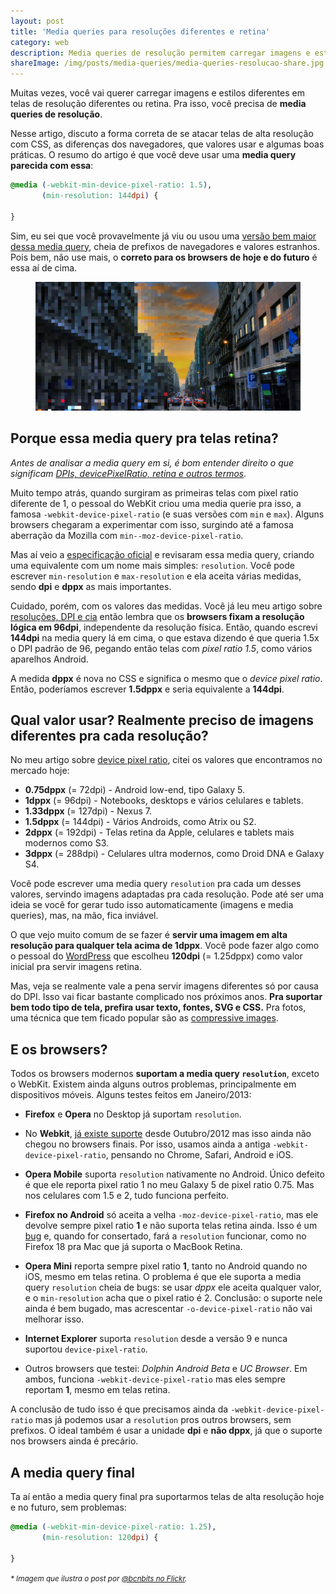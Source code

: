 ```yaml
---
layout: post
title: 'Media queries para resoluções diferentes e retina'
category: web
description: Media queries de resolução permitem carregar imagens e estilos diferentes em telas de resolução diferente ou retina. Conheça mais!
shareImage: /img/posts/media-queries/media-queries-resolucao-share.jpg
---
```


Muitas vezes, você vai querer carregar imagens e estilos diferentes em telas de resolução diferentes ou retina. Pra isso, você precisa de **media queries de resolução**.

Nesse artigo, discuto a forma correta de se atacar telas de alta resolução com CSS, as diferenças dos navegadores, que valores usar e algumas boas práticas. O resumo do artigo é que você deve usar uma **media query parecida com essa**:

```css 
@media (-webkit-min-device-pixel-ratio: 1.5),
       (min-resolution: 144dpi) {

}
```

Sim, eu sei que você provavelmente já viu ou usou uma [versão bem maior dessa media query](https://gist.github.com/4161897), cheia de prefixos de navegadores e valores estranhos. Pois bem, não use mais, o **correto para os browsers de hoje e do futuro** é essa aí de cima.

<figure>
	<img src="img/posts/media-queries/media-queries-resolucao.jpg">
</figure>

## Porque essa media query pra telas retina?

*Antes de analisar a media query em si, é bom entender direito o que significam [DPIs, devicePixelRatio, retina e outros termos](/resolucoes-dpi-pixel-ratio-retina/).*

Muito tempo atrás, quando surgiram as primeiras telas com pixel ratio diferente de 1, o pessoal do WebKit criou uma media querie pra isso, a famosa `-webkit-device-pixel-ratio` (e suas versões com `min` e `max`). Alguns browsers chegaram a experimentar com isso, surgindo até a famosa aberração da Mozilla com `min--moz-device-pixel-ratio`.

Mas aí veio a [especificação oficial](http://www.w3.org/TR/css3-mediaqueries/#resolution) e revisaram essa media query, criando uma equivalente com um nome mais simples: `resolution`. Você pode escrever `min-resolution` e `max-resolution` e ela aceita várias medidas, sendo **dpi** e **dppx** as mais importantes.

Cuidado, porém, com os valores das medidas. Você já leu meu artigo sobre [resoluções, DPI e cia](/resolucoes-dpi-pixel-ratio-retina/) então lembra que os **browsers fixam a resolução lógica em 96dpi**, independente da resolução física. Então, quando escrevi **144dpi** na media query lá em cima, o que estava dizendo é que queria 1.5x o DPI padrão de 96, pegando então telas com *pixel ratio 1.5*, como vários aparelhos Android.

A medida **dppx** é nova no CSS e significa o mesmo que o *device pixel ratio*. Então, poderíamos escrever **1.5dppx** e seria equivalente a **144dpi**.

## Qual valor usar? Realmente preciso de imagens diferentes pra cada resolução?

No meu artigo sobre [device pixel ratio](/resolucoes-dpi-pixel-ratio-retina/), citei os valores que encontramos no mercado hoje:

* **0.75dppx** (= 72dpi) - Android low-end, tipo Galaxy 5.
* **1dppx** (= 96dpi) - Notebooks, desktops e vários celulares e tablets.
* **1.33dppx** (= 127dpi) - Nexus 7.
* **1.5dppx** (= 144dpi) - Vários Androids, como Atrix ou S2.
* **2dppx** (= 192dpi) - Telas retina da Apple, celulares e tablets mais modernos como S3.
* **3dppx** (= 288dpi) - Celulares ultra modernos, como Droid DNA e Galaxy S4.

Você pode escrever uma media query `resolution` pra cada um desses valores, servindo imagens adaptadas pra cada resolução. Pode até ser uma ideia se você for gerar tudo isso automaticamente (imagens e media queries), mas, na mão, fica inviável.

O que vejo muito comum de se fazer é **servir uma imagem em alta resolução para qualquer tela acima de 1dppx**. Você pode fazer algo como o pessoal do [WordPress](http://core.trac.wordpress.org/changeset/22629) que escolheu **120dpi** (= 1.25dppx) como valor inicial pra servir imagens retina.

Mas, veja se realmente vale a pena servir imagens diferentes só por causa do DPI. Isso vai ficar bastante complicado nos próximos anos. **Pra suportar bem todo tipo de tela, prefira usar texto, fontes, SVG e CSS.** Pra fotos, uma técnica que tem ficado popular são as [compressive images](http://filamentgroup.com/lab/rwd_img_compression/).

## E os browsers?

Todos os browsers modernos **suportam a media query `resolution`**, exceto o WebKit. Existem ainda alguns outros problemas, principalmente em dispositivos móveis. Alguns testes feitos em Janeiro/2013:

* **Firefox** e **Opera** no Desktop já suportam `resolution`.

* No **Webkit**, [já existe suporte](http://trac.webkit.org/changeset/132227) desde Outubro/2012 mas isso ainda não chegou no browsers finais. Por isso, usamos ainda a antiga `-webkit-device-pixel-ratio`, pensando no Chrome, Safari, Android e iOS.

* **Opera Mobile** suporta `resolution` nativamente no Android. Único defeito é que ele reporta pixel ratio 1 no meu Galaxy 5 de pixel ratio 0.75. Mas nos celulares com 1.5 e 2, tudo funciona perfeito.

* **Firefox no Android** só aceita a velha `-moz-device-pixel-ratio`, mas ele devolve sempre pixel ratio **1** e não suporta telas retina ainda. Isso é um [bug](https://bugzilla.mozilla.org/show_bug.cgi?id=803207) e, quando for consertado, fará a `resolution` funcionar, como no Firefox 18 pra Mac que já suporta o MacBook Retina.

* **Opera Mini** reporta sempre pixel ratio **1**, tanto no Android quando no iOS, mesmo em telas retina. O problema é que ele suporta a media query `resolution` cheia de bugs: se usar *dppx* ele aceita qualquer valor, e o `min-resolution` acha que o pixel ratio é 2. Conclusão: o suporte nele ainda é bem bugado, mas acrescentar `-o-device-pixel-ratio` não vai melhorar isso.

* **Internet Explorer** suporta `resolution` desde a versão 9 e nunca suportou `device-pixel-ratio`.

* Outros browsers que testei: *Dolphin Android Beta* e *UC Browser*. Em ambos, funciona `-webkit-device-pixel-ratio` mas eles sempre reportam **1**, mesmo em telas retina.

A conclusão de tudo isso é que precisamos ainda da `-webkit-device-pixel-ratio` mas já podemos usar a `resolution` pros outros browsers, sem prefixos. O ideal também é usar a unidade **dpi** e **não dppx**, já que o suporte nos browsers ainda é precário.

## A media query final 

Ta aí então a media query final pra suportarmos telas de alta resolução hoje e no futuro, sem problemas:

```css 
@media (-webkit-min-device-pixel-ratio: 1.25),
       (min-resolution: 120dpi) { 

}
```

<small><i>* Imagem que ilustra o post por <a href="http://www.flickr.com/photos/bcnbits/3244242527/" rel="nofollow">@bcnbits no Flickr</a>.</i></small>

